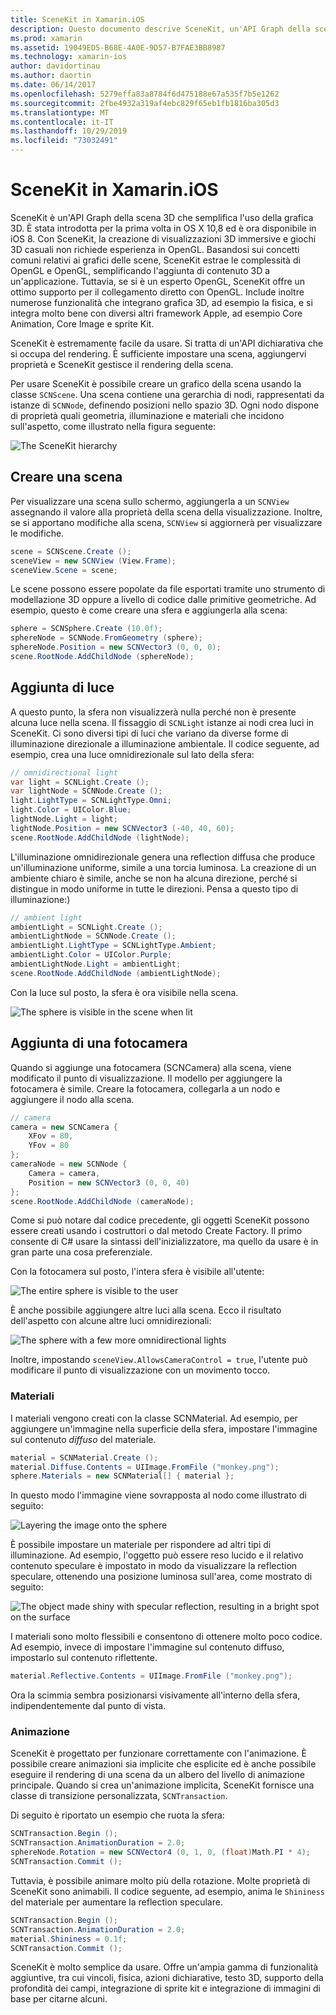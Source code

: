 ```yaml
---
title: SceneKit in Xamarin.iOS
description: Questo documento descrive SceneKit, un'API Graph della scena 3D che semplifica l'uso della grafica 3D astraendone le complessità di OpenGL.
ms.prod: xamarin
ms.assetid: 19049ED5-B68E-4A0E-9D57-B7FAE3BB8987
ms.technology: xamarin-ios
author: davidortinau
ms.author: daortin
ms.date: 06/14/2017
ms.openlocfilehash: 5279effa83a8784f6d475188e67a535f7b5e1262
ms.sourcegitcommit: 2fbe4932a319af4ebc829f65eb1fb1816ba305d3
ms.translationtype: MT
ms.contentlocale: it-IT
ms.lasthandoff: 10/29/2019
ms.locfileid: "73032491"
---
```

# <a name="scenekit-in-xamarinios"></a>SceneKit in Xamarin.iOS

SceneKit è un'API Graph della scena 3D che semplifica l'uso della grafica 3D. È stata introdotta per la prima volta in OS X 10,8 ed è ora disponibile in iOS 8. Con SceneKit, la creazione di visualizzazioni 3D immersive e giochi 3D casuali non richiede esperienza in OpenGL. Basandosi sui concetti comuni relativi ai grafici delle scene, SceneKit estrae le complessità di OpenGL e OpenGL, semplificando l'aggiunta di contenuto 3D a un'applicazione. Tuttavia, se si è un esperto OpenGL, SceneKit offre un ottimo supporto per il collegamento diretto con OpenGL. Include inoltre numerose funzionalità che integrano grafica 3D, ad esempio la fisica, e si integra molto bene con diversi altri framework Apple, ad esempio Core Animation, Core Image e sprite Kit.

SceneKit è estremamente facile da usare. Si tratta di un'API dichiarativa che si occupa del rendering. È sufficiente impostare una scena, aggiungervi proprietà e SceneKit gestisce il rendering della scena.

Per usare SceneKit è possibile creare un grafico della scena usando la classe `SCNScene`. Una scena contiene una gerarchia di nodi, rappresentati da istanze di `SCNNode`, definendo posizioni nello spazio 3D. Ogni nodo dispone di proprietà quali geometria, illuminazione e materiali che incidono sull'aspetto, come illustrato nella figura seguente:

![](scenekit-images/image7.png "The SceneKit hierarchy")

## <a name="create-a-scene"></a>Creare una scena

Per visualizzare una scena sullo schermo, aggiungerla a un `SCNView` assegnando il valore alla proprietà della scena della visualizzazione. Inoltre, se si apportano modifiche alla scena, `SCNView` si aggiornerà per visualizzare le modifiche.

```csharp
scene = SCNScene.Create ();
sceneView = new SCNView (View.Frame);
sceneView.Scene = scene;
```

Le scene possono essere popolate da file esportati tramite uno strumento di modellazione 3D oppure a livello di codice dalle primitive geometriche. Ad esempio, questo è come creare una sfera e aggiungerla alla scena:

```csharp
sphere = SCNSphere.Create (10.0f);
sphereNode = SCNNode.FromGeometry (sphere);
sphereNode.Position = new SCNVector3 (0, 0, 0);
scene.RootNode.AddChildNode (sphereNode);
```

## <a name="adding-light"></a>Aggiunta di luce

A questo punto, la sfera non visualizzerà nulla perché non è presente alcuna luce nella scena. Il fissaggio di `SCNLight` istanze ai nodi crea luci in SceneKit. Ci sono diversi tipi di luci che variano da diverse forme di illuminazione direzionale a illuminazione ambientale. Il codice seguente, ad esempio, crea una luce omnidirezionale sul lato della sfera:

```csharp
// omnidirectional light
var light = SCNLight.Create ();
var lightNode = SCNNode.Create ();
light.LightType = SCNLightType.Omni;
light.Color = UIColor.Blue;
lightNode.Light = light;
lightNode.Position = new SCNVector3 (-40, 40, 60);
scene.RootNode.AddChildNode (lightNode);
```

L'illuminazione omnidirezionale genera una reflection diffusa che produce un'illuminazione uniforme, simile a una torcia luminosa. La creazione di un ambiente chiaro è simile, anche se non ha alcuna direzione, perché si distingue in modo uniforme in tutte le direzioni. Pensa a questo tipo di illuminazione:)

```csharp
// ambient light
ambientLight = SCNLight.Create ();
ambientLightNode = SCNNode.Create ();
ambientLight.LightType = SCNLightType.Ambient;
ambientLight.Color = UIColor.Purple;
ambientLightNode.Light = ambientLight;
scene.RootNode.AddChildNode (ambientLightNode);
```

Con la luce sul posto, la sfera è ora visibile nella scena.

![](scenekit-images/image8.png "The sphere is visible in the scene when lit")

## <a name="adding-a-camera"></a>Aggiunta di una fotocamera

Quando si aggiunge una fotocamera (SCNCamera) alla scena, viene modificato il punto di visualizzazione. Il modello per aggiungere la fotocamera è simile. Creare la fotocamera, collegarla a un nodo e aggiungere il nodo alla scena.

```csharp
// camera
camera = new SCNCamera {
    XFov = 80,
    YFov = 80
};
cameraNode = new SCNNode {
    Camera = camera,
    Position = new SCNVector3 (0, 0, 40)
};
scene.RootNode.AddChildNode (cameraNode);
```

Come si può notare dal codice precedente, gli oggetti SceneKit possono essere creati usando i costruttori o dal metodo Create Factory. Il primo consente di C# usare la sintassi dell'inizializzatore, ma quello da usare è in gran parte una cosa preferenziale.

Con la fotocamera sul posto, l'intera sfera è visibile all'utente:

![](scenekit-images/image9.png "The entire sphere is visible to the user")

È anche possibile aggiungere altre luci alla scena. Ecco il risultato dell'aspetto con alcune altre luci omnidirezionali:

![](scenekit-images/image10.png "The sphere with a few more omnidirectional lights")

Inoltre, impostando `sceneView.AllowsCameraControl = true`, l'utente può modificare il punto di visualizzazione con un movimento tocco.

### <a name="materials"></a>Materiali

I materiali vengono creati con la classe SCNMaterial. Ad esempio, per aggiungere un'immagine nella superficie della sfera, impostare l'immagine sul contenuto *diffuso* del materiale.

```csharp
material = SCNMaterial.Create ();
material.Diffuse.Contents = UIImage.FromFile ("monkey.png");
sphere.Materials = new SCNMaterial[] { material };
```

In questo modo l'immagine viene sovrapposta al nodo come illustrato di seguito:

![](scenekit-images/image11.png "Layering the image onto the sphere")

È possibile impostare un materiale per rispondere ad altri tipi di illuminazione. Ad esempio, l'oggetto può essere reso lucido e il relativo contenuto speculare è impostato in modo da visualizzare la reflection speculare, ottenendo una posizione luminosa sull'area, come mostrato di seguito:

![](scenekit-images/image12.png "The object made shiny with specular reflection, resulting in a bright spot on the surface")

I materiali sono molto flessibili e consentono di ottenere molto poco codice. Ad esempio, invece di impostare l'immagine sul contenuto diffuso, impostarlo sul contenuto riflettente.

```csharp
material.Reflective.Contents = UIImage.FromFile ("monkey.png");
```

Ora la scimmia sembra posizionarsi visivamente all'interno della sfera, indipendentemente dal punto di vista.

### <a name="animation"></a>Animazione

SceneKit è progettato per funzionare correttamente con l'animazione. È possibile creare animazioni sia implicite che esplicite ed è anche possibile eseguire il rendering di una scena da un albero del livello di animazione principale. Quando si crea un'animazione implicita, SceneKit fornisce una classe di transizione personalizzata, `SCNTransaction`.

Di seguito è riportato un esempio che ruota la sfera:

```csharp
SCNTransaction.Begin ();
SCNTransaction.AnimationDuration = 2.0;
sphereNode.Rotation = new SCNVector4 (0, 1, 0, (float)Math.PI * 4);
SCNTransaction.Commit ();
```

Tuttavia, è possibile animare molto più della rotazione. Molte proprietà di SceneKit sono animabili. Il codice seguente, ad esempio, anima le `Shininess` del materiale per aumentare la reflection speculare.

```csharp
SCNTransaction.Begin ();
SCNTransaction.AnimationDuration = 2.0;
material.Shininess = 0.1f;
SCNTransaction.Commit ();
```

SceneKit è molto semplice da usare. Offre un'ampia gamma di funzionalità aggiuntive, tra cui vincoli, fisica, azioni dichiarative, testo 3D, supporto della profondità dei campi, integrazione di sprite kit e integrazione di immagini di base per citarne alcuni.
